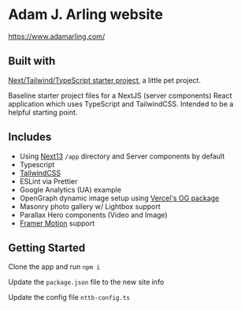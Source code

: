 # Adam J. Arling website

https://www.adamarling.com/

## Built with

[Next/Tailwind/TypeScript starter project](https://github.com/adamjarling/nextjs-typescript-tailwind-boilerplate), a little pet project.

Baseline starter project files for a NextJS (server components) React application which uses TypeScript and TailwindCSS. Intended to be a helpful starting point.

## Includes

- Using [Next13](https://nextjs.org/) `/app` directory and Server components by default
- Typescript
- [TailwindCSS](https://tailwindcss.com/)
- ESLint via Prettier
- Google Analytics (UA) example
- OpenGraph dynamic image setup using [Vercel's OG package](https://vercel.com/docs/concepts/functions/edge-functions/og-image-generation)
- Masonry photo gallery w/ Lightbox support
- Parallax Hero components (Video and Image)
- [Framer Motion](https://www.framer.com/motion/) support

## Getting Started

Clone the app and run `npm i`

Update the `package.json` file to the new site info

Update the config file `nttb-config.ts`
